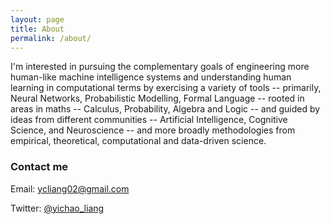 ```yaml
---
layout: page
title: About
permalink: /about/
---
```


I'm interested in pursuing the complementary goals of engineering more human-like machine intelligence systems and understanding human learning in computational terms by exercising a variety of tools -- primarily, Neural Networks, Probabilistic Modelling, Formal Language -- rooted in areas in maths --  Calculus, Probability, Algebra and Logic -- and guided by ideas from different communities -- Artificial Intelligence, Cognitive Science, and Neuroscience -- and more broadly methodologies from empirical, theoretical, computational and data-driven science.

### Contact me

Email: [ycliang02@gmail.com](mailto:ycliang02@gmail.com)


Twitter: [@yichao_liang](https://twitter.com/yichao_liang)
